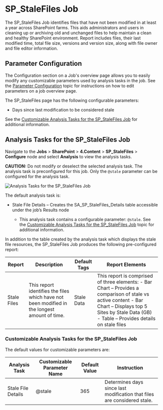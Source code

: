 # SP_StaleFiles Job

The SP_StaleFiles Job identifies files that have not been modified in at least a year across
SharePoint farms. This aids administrators and users in cleaning up or archiving old and unchanged
files to help maintain a clean and healthy SharePoint environment. Report includes files, their last
modified time, total file size, versions and version size, along with file owner and file editor
information.

## Parameter Configuration

The Configuration section on a Job's overview page allows you to easily modify any customizable
parameters used by analysis tasks in the job. See the
[Parameter Configuration](/docs/accessanalyzer/11.6/admin/jobs/job/overview.md#parameter-configuration)
topic for instructions on how to edit parameters on a job overview page.

The SP_StaleFiles page has the following configurable parameters:

- Days since last modification to be considered stale

See the
[Customizable Analysis Tasks for the SP_StaleFiles Job](#customizable-analysis-tasks-for-the-sp_stalefiles-job)
for additional information.

## Analysis Tasks for the SP_StaleFiles Job

Navigate to the **Jobs** > **SharePoint** > **4.Content** > **SP_StaleFiles** > **Configure** node
and select **Analysis** to view the analysis tasks.

**CAUTION:** Do not modify or deselect the selected analysis task. The analysis task is
preconfigured for this job. Only the `@stale` parameter can be configured for the analysis task.

![Analysis Tasks for the SP_StaleFiles Job](/img/product_docs/accessanalyzer/11.6/solutions/sharepoint/content/stalefilesanalysis.webp)

The default analysis task is:

- Stale File Details – Creates the SA_SP_StaleFiles_Details table accessible under the job’s Results
  node

    - This analysis task contains a configurable parameter: `@stale`. See the
      [Customizable Analysis Tasks for the SP_StaleFiles Job](#customizable-analysis-tasks-for-the-sp_stalefiles-job)
      topic for additional information.

In addition to the table created by the analysis task which displays the stale file resources, the
SP_StaleFiles Job produces the following pre-configured report:

| Report      | Description                                                                                  | Default Tags | Report Elements                                                                                                                                                                                            |
| ----------- | -------------------------------------------------------------------------------------------- | ------------ | ---------------------------------------------------------------------------------------------------------------------------------------------------------------------------------------------------------- |
| Stale Files | This report identifies the files which have not been modified in the longest amount of time. | Stale Data   | This report is comprised of three elements: - Bar Chart – Provides a comparison of stale vs active content - Bar Chart – Displays top 5 Sites by Stale Data (GB) - Table – Provides details on stale files |

### Customizable Analysis Tasks for the SP_StaleFiles Job

The default values for customizable parameters are:

| Analysis Task      | Customizable Parameter Name | Default Value | Instruction                                                              |
| ------------------ | --------------------------- | ------------- | ------------------------------------------------------------------------ |
| Stale File Details | @stale                      | 365           | Determines days since last modification that files are considered stale. |
